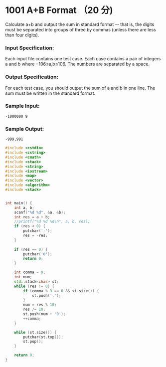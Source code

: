 # 1001 A+B Format （20 分)

Calculate a+b and output the sum in standard format -- that is, the digits must be separated into groups of three by commas (unless there are less than four digits).

### Input Specification:

Each input file contains one test case. Each case contains a pair of integers a and b where −10​6​​≤a,b≤10​6​​. The numbers are separated by a space.

### Output Specification:

For each test case, you should output the sum of a and b in one line. The sum must be written in the standard format.

### Sample Input:

```
-1000000 9

```

### Sample Output:

```
-999,991
```

```cpp
#include <cstdio>
#include <cstring>
#include <cmath>
#include <stack>
#include <string>
#include <iostream>
#include <map>
#include <vector>
#include <algorithm>
#include <stack>


int main() {
    int a, b;
    scanf("%d %d", &a, &b);
    int res = a + b;
    //printf("%d %d %d\n", a, b, res);
    if (res < 0) {
        putchar('-');
        res = -res;
    }
    
    if (res == 0) {
        putchar('0');
        return 0;
    }

    int comma = 0;
    int num;
    std::stack<char> st;
    while (res != 0) {
        if (comma % 3 == 0 && st.size()) {
            st.push(',');
        }
        num = res % 10;
        res /= 10;
        st.push(num + '0');
        ++comma;
    }

    while (st.size()) {
        putchar(st.top());
        st.pop();
    }

    return 0;
}
```